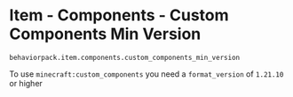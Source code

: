 # Item - Components - Custom Components Min Version

`behaviorpack.item.components.custom_components_min_version`

To use `minecraft:custom_components` you need a `format_version` of `1.21.10` or higher

